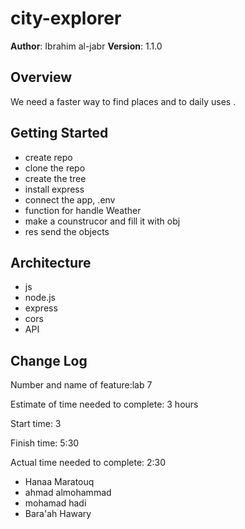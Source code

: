 # city-explorer

**Author**: Ibrahim al-jabr
**Version**: 1.1.0 

## Overview

We need a faster way to find places and to daily uses .

## Getting Started
<!-- What are the steps that a user must take in order to build this app on their own machine and get it running? -->
- create repo
- clone the repo
- create the tree
- install express 
- connect the app, .env
- function for handle Weather 
- make a counstrucor and fill it with obj
- res send the objects

## Architecture
<!-- Provide a detailed description of the application design. What technologies (languages, libraries, etc) you're using, and any other relevant design information. -->
- js
- node.js
- express
- cors
- API


## Change Log
 <!-- Use this area to document the iterative changes made to your application as each feature is successfully implemented. Use time stamps. Here's an examples: -->

Number and name of feature:lab 7

Estimate of time needed to complete: 3 hours

Start time: 3

Finish time: 5:30

Actual time needed to complete: 2:30

<!-- 01-01-2001 4:59pm - Application now has a fully-functional express server, with a GET route for the location resource.

## Credits and Collaborations
 Give credit (and a link) to other people or resources that helped you build this application.  -->

- Hanaa Maratouq 
- ahmad almohammad
- mohamad hadi
- Bara'ah Hawary 
